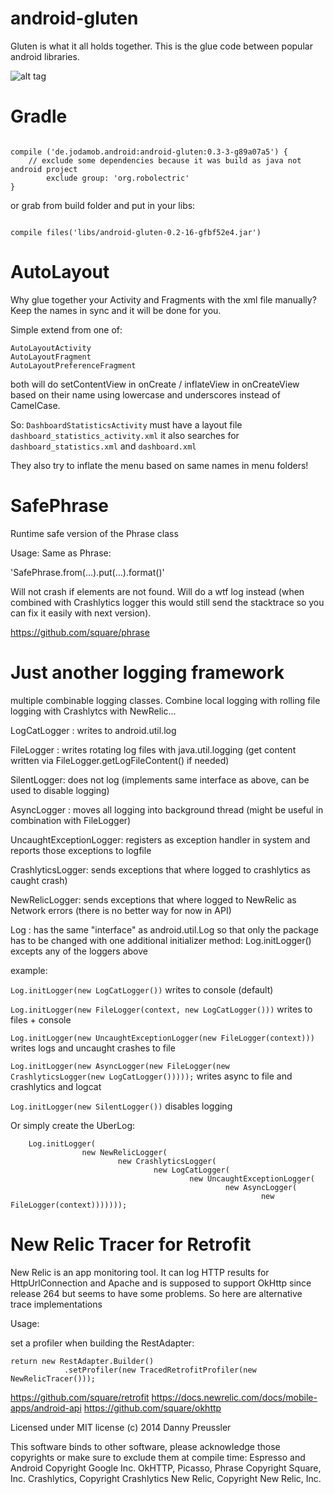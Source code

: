 android-gluten
==============

Gluten is what it all holds together.
This is the glue code between popular android libraries. 


![alt tag](http://jodamob.de/MTC%20Spring%20Speakerbutton%203.jpg)

Gradle
======
```

compile ('de.jodamob.android:android-gluten:0.3-3-g89a07a5') {
    // exclude some dependencies because it was build as java not android project
        exclude group: 'org.robolectric'
}

```
or grab from build folder and put in your libs:

```

compile files('libs/android-gluten-0.2-16-gfbf52e4.jar')

```


AutoLayout
==========
Why glue together your Activity and Fragments with the xml file manually?
Keep the names in sync and it will be done for you.

Simple extend from one of:
```
AutoLayoutActivity
AutoLayoutFragment
AutoLayoutPreferenceFragment
```

both will do setContentView in onCreate / inflateView in onCreateView based on their name using
lowercase and underscores instead of CamelCase.

So:
`DashboardStatisticsActivity`
must have a layout file
`dashboard_statistics_activity.xml`
it also searches for
`dashboard_statistics.xml`
and
`dashboard.xml`

They also try to inflate the menu based on same names in menu folders!

SafePhrase
==========
Runtime safe version of the Phrase class

Usage:
Same as Phrase:

'SafePhrase.from(...).put(...).format()'

Will not crash if elements are not found. Will do a wtf log instead (when combined with Crashlytics
logger this would still send the stacktrace so you can fix it easily with next version).


https://github.com/square/phrase


Just another logging framework
==============================
multiple combinable logging classes.
Combine local logging with rolling file logging with Crashlytcs with NewRelic...


LogCatLogger : writes to android.util.log

FileLogger : writes rotating log files with java.util.logging (get content written via FileLogger.getLogFileContent() if needed)

SilentLogger: does not log (implements same interface as above, can be used to disable logging)

AsyncLogger : moves all logging into background thread (might be useful in combination with FileLogger)

UncaughtExceptionLogger: registers as exception handler in system and reports those exceptions to logfile

CrashlyticsLogger: sends exceptions that where logged to crashlytics as caught crash)

NewRelicLogger: sends exceptions that where logged to NewRelic as Network errors (there is no better way for now in API)


Log : has the same "interface" as android.util.Log so that only the package has to be changed with one additional initializer method:
Log.initLogger() excepts any of the loggers above


example:

`Log.initLogger(new LogCatLogger())` writes to console (default)

`Log.initLogger(new FileLogger(context, new LogCatLogger()))` writes to files + console

`Log.initLogger(new UncaughtExceptionLogger(new FileLogger(context)))` writes logs and uncaught crashes to file

`Log.initLogger(new AsyncLogger(new FileLogger(new CrashlyticsLogger(new LogCatLogger()))));` writes async to file and crashlytics and logcat

`Log.initLogger(new SilentLogger())` disables logging

Or simply create the UberLog:

```
	Log.initLogger(
                new NewRelicLogger(
                        new CrashlyticsLogger(
                                new LogCatLogger(
                                        new UncaughtExceptionLogger(
                                                new AsyncLogger(
                                                        new FileLogger(context)))))));
``` 





New Relic Tracer for Retrofit
====================================
New Relic is an app monitoring tool. It can log HTTP results for HttpUrlConnection and Apache and is supposed to support OkHttp
 since release 264 but seems to have some problems. So here are alternative trace implementations


Usage:

set a profiler when building the RestAdapter:

```
return new RestAdapter.Builder()
            .setProfiler(new TracedRetrofitProfiler(new NewRelicTracer()));

```


https://github.com/square/retrofit
https://docs.newrelic.com/docs/mobile-apps/android-api
https://github.com/square/okhttp



Licensed under MIT license
(c) 2014 Danny Preussler

This software binds to other software, please acknowledge those copyrights
or make sure to exclude them at compile time:
Espresso and Android Copyright Google Inc.
OkHTTP, Picasso, Phrase Copyright Square, Inc.
Crashlytics, Copyright Crashlytics
New Relic, Copyright New Relic, Inc.

